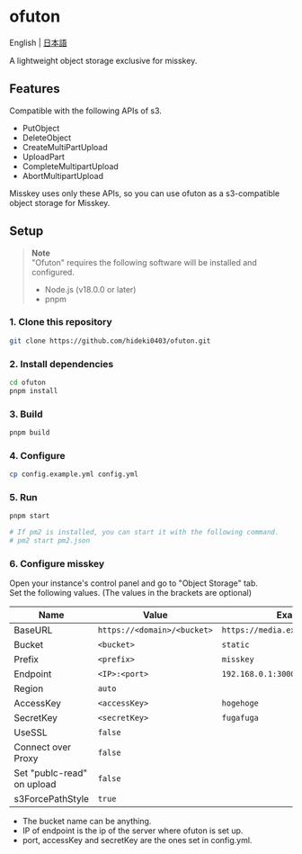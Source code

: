 # ofuton
English | [日本語](README_ja.md)  
  
A lightweight object storage exclusive for misskey.  

## Features
Compatible with the following APIs of s3.  
- PutObject
- DeleteObject
- CreateMultiPartUpload
- UploadPart
- CompleteMultipartUpload
- AbortMultipartUpload

Misskey uses only these APIs, so you can use ofuton as a s3-compatible object storage for Misskey.

## Setup
> **Note**  
> "Ofuton" requires the following software will be installed and configured.  
>  - Node.js (v18.0.0 or later)
>  - pnpm

### 1. Clone this repository
```bash
git clone https://github.com/hideki0403/ofuton.git
```

### 2. Install dependencies
```bash
cd ofuton
pnpm install
```

### 3. Build
```bash
pnpm build
```

### 4. Configure
```bash
cp config.example.yml config.yml
```

### 5. Run
```bash
pnpm start

# If pm2 is installed, you can start it with the following command.
# pm2 start pm2.json
```

### 6. Configure misskey
Open your instance's control panel and go to "Object Storage" tab.  
Set the following values. (The values in the brackets are optional)

| Name | Value | Example |
| ---- | ----- | ------- |
| BaseURL | `https://<domain>/<bucket>` | `https://media.example.com/static` |
| Bucket | `<bucket>` | `static` |
| Prefix | `<prefix>` | `misskey` |
| Endpoint | `<IP>:<port>` | `192.168.0.1:3000` |
| Region | `auto` |
| AccessKey | `<accessKey>` | `hogehoge` |
| SecretKey | `<secretKey>` | `fugafuga` |
| UseSSL | `false` |
| Connect over Proxy | `false` |
| Set "publc-read" on upload | `false` |
| s3ForcePathStyle | `true` |
  
- The bucket name can be anything.
- IP of endpoint is the ip of the server where ofuton is set up.
- port, accessKey and secretKey are the ones set in config.yml.